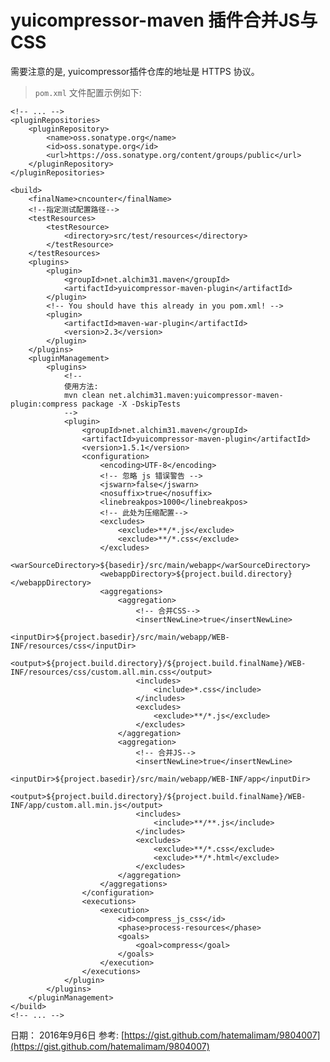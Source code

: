 
# yuicompressor-maven 插件合并JS与CSS

需要注意的是, yuicompressor插件仓库的地址是 HTTPS 协议。


> `pom.xml` 文件配置示例如下:



    <!-- ... -->
    <pluginRepositories>
        <pluginRepository>
            <name>oss.sonatype.org</name>
            <id>oss.sonatype.org</id>
            <url>https://oss.sonatype.org/content/groups/public</url>
        </pluginRepository>
    </pluginRepositories>

    <build>
        <finalName>cncounter</finalName>
        <!--指定测试配置路径-->
        <testResources>
            <testResource>
                <directory>src/test/resources</directory>
            </testResource>
        </testResources>
        <plugins>
            <plugin>
                <groupId>net.alchim31.maven</groupId>
                <artifactId>yuicompressor-maven-plugin</artifactId>
            </plugin>
            <!-- You should have this already in you pom.xml! -->
            <plugin>
                <artifactId>maven-war-plugin</artifactId>
                <version>2.3</version>
            </plugin>
        </plugins>
        <pluginManagement>
            <plugins>
                <!--
                使用方法:
                mvn clean net.alchim31.maven:yuicompressor-maven-plugin:compress package -X -DskipTests
                -->
                <plugin>
                    <groupId>net.alchim31.maven</groupId>
                    <artifactId>yuicompressor-maven-plugin</artifactId>
                    <version>1.5.1</version>
                    <configuration>
                        <encoding>UTF-8</encoding>
                        <!-- 忽略 js 错误警告 -->
                        <jswarn>false</jswarn>
                        <nosuffix>true</nosuffix>
                        <linebreakpos>1000</linebreakpos>
                        <!-- 此处为压缩配置-->
                        <excludes>
                            <exclude>**/*.js</exclude>
                            <exclude>**/*.css</exclude>
                        </excludes>
                        <warSourceDirectory>${basedir}/src/main/webapp</warSourceDirectory>
                        <webappDirectory>${project.build.directory}</webappDirectory>
                        <aggregations>
                            <aggregation>
                                <!-- 合并CSS-->
                                <insertNewLine>true</insertNewLine>
                                <inputDir>${project.basedir}/src/main/webapp/WEB-INF/resources/css</inputDir>
                                <output>${project.build.directory}/${project.build.finalName}/WEB-INF/resources/css/custom.all.min.css</output>
                                <includes>
                                    <include>*.css</include>
                                </includes>
                                <excludes>
                                    <exclude>**/*.js</exclude>
                                </excludes>
                            </aggregation>
                            <aggregation>
                                <!-- 合并JS-->
                                <insertNewLine>true</insertNewLine>
                                <inputDir>${project.basedir}/src/main/webapp/WEB-INF/app</inputDir>
                                <output>${project.build.directory}/${project.build.finalName}/WEB-INF/app/custom.all.min.js</output>
                                <includes>
                                    <include>**/**.js</include>
                                </includes>
                                <excludes>
                                    <exclude>**/*.css</exclude>
                                    <exclude>**/*.html</exclude>
                                </excludes>
                            </aggregation>
                        </aggregations>
                    </configuration>
                    <executions>
                        <execution>
                            <id>compress_js_css</id>
                            <phase>process-resources</phase>
                            <goals>
                                <goal>compress</goal>
                            </goals>
                        </execution>
                    </executions>
                </plugin>
            </plugins>
        </pluginManagement>
    </build>
    <!-- ... -->


日期： 2016年9月6日
参考: [https://gist.github.com/hatemalimam/9804007](https://gist.github.com/hatemalimam/9804007)

